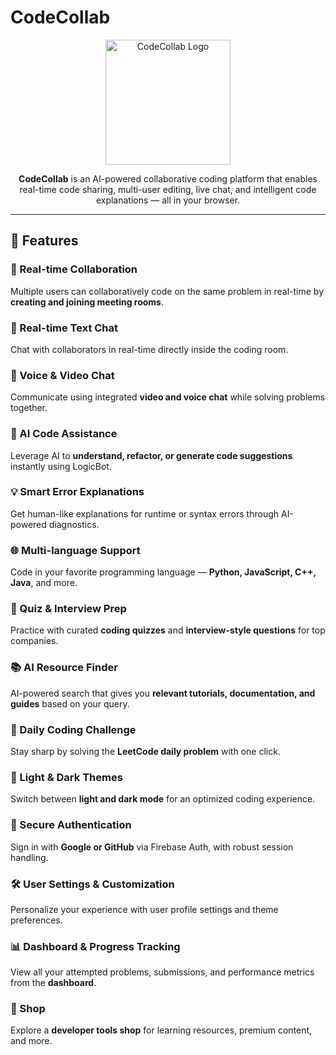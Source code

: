 # CodeCollab

<p align="center">
  <img src="./logo.png" alt="CodeCollab Logo" width="200" />
</p>

<p align="center">
  <b>CodeCollab</b> is an AI-powered collaborative coding platform that enables real-time code sharing, multi-user editing, live chat, and intelligent code explanations — all in your browser.
</p>

---

## 🚀 Features

### 👥 Real-time Collaboration

Multiple users can collaboratively code on the same problem in real-time by **creating and joining meeting rooms**.

### 💬 Real-time Text Chat

Chat with collaborators in real-time directly inside the coding room.

### 🎥 Voice & Video Chat

Communicate using integrated **video and voice chat** while solving problems together.

### 🤖 AI Code Assistance

Leverage AI to **understand, refactor, or generate code suggestions** instantly using LogicBot.

### 💡 Smart Error Explanations

Get human-like explanations for runtime or syntax errors through AI-powered diagnostics.

### 🌐 Multi-language Support

Code in your favorite programming language — **Python, JavaScript, C++, Java**, and more.

### 🧪 Quiz & Interview Prep

Practice with curated **coding quizzes** and **interview-style questions** for top companies.

### 📚 AI Resource Finder

AI-powered search that gives you **relevant tutorials, documentation, and guides** based on your query.

### 🎯 Daily Coding Challenge

Stay sharp by solving the **LeetCode daily problem** with one click.

### 🎨 Light & Dark Themes

Switch between **light and dark mode** for an optimized coding experience.

### 🔐 Secure Authentication

Sign in with **Google or GitHub** via Firebase Auth, with robust session handling.

### 🛠️ User Settings & Customization

Personalize your experience with user profile settings and theme preferences.

### 📊 Dashboard & Progress Tracking

View all your attempted problems, submissions, and performance metrics from the **dashboard**.

### 🏪 Shop

Explore a **developer tools shop** for learning resources, premium content, and more.
